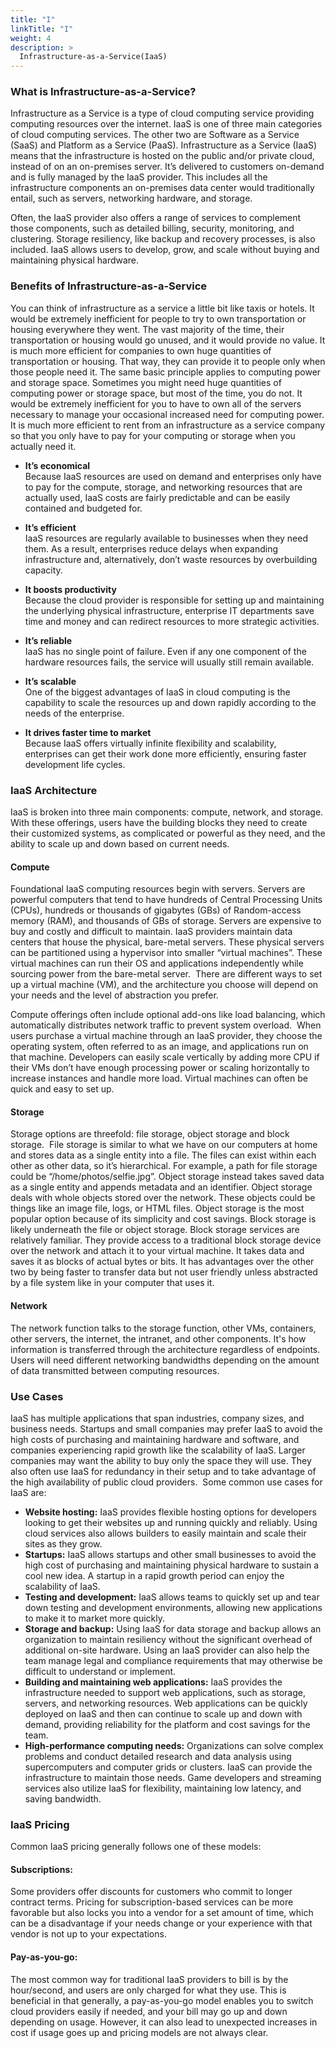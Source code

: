```yaml
---
title: "I"
linkTitle: "I"
weight: 4
description: >
  Infrastructure-as-a-Service(IaaS)
---
```


<!-- {{% pageinfo %}}
IaaS
{{% /pageinfo %}} -->

### What is Infrastructure-as-a-Service?

Infrastructure as a Service is a type of cloud computing service providing computing resources over the internet. IaaS is one of three main categories of cloud computing services. The other two are Software as a Service (SaaS) and Platform as a Service (PaaS).
Infrastructure as a Service (IaaS) means that the infrastructure is hosted on the public and/or private cloud, instead of on an on-premises server. It’s delivered to customers on-demand and is fully managed by the IaaS provider. This includes all the infrastructure components an on-premises data center would traditionally entail, such as servers, networking hardware, and storage. 

Often, the IaaS provider also offers a range of services to complement those components, such as detailed billing, security, monitoring, and clustering. Storage resiliency, like backup and recovery processes, is also included. IaaS allows users to develop, grow, and scale without buying and maintaining physical hardware.

### Benefits of Infrastructure-as-a-Service 

You can think of infrastructure as a service a little bit like taxis or hotels. It would be extremely inefficient for people to try to own transportation or housing everywhere they went. The vast majority of the time, their transportation or housing would go unused, and it would provide no value.
It is much more efficient for companies to own huge quantities of transportation or housing. That way, they can provide it to people only when those people need it. The same basic principle applies to computing power and storage space.
Sometimes you might need huge quantities of computing power or storage space, but most of the time, you do not. It would be extremely inefficient for you to have to own all of the servers necessary to manage your occasional increased need for computing power.
It is much more efficient to rent from an infrastructure as a service company so that you only have to pay for your computing or storage when you actually need it.

- **It’s economical**        
      Because IaaS resources are used on demand and enterprises only have to pay for the compute, storage, and networking resources that are actually used, IaaS costs are fairly predictable and can be easily contained and budgeted for.  

- **It’s efficient**               
      IaaS resources are regularly available to businesses when they need them. As a result, enterprises reduce delays when expanding infrastructure and, alternatively, don’t waste resources by overbuilding capacity.

- **It boosts productivity**                
      Because the cloud provider is responsible for setting up and maintaining the underlying physical infrastructure, enterprise IT departments save time and money and can redirect resources to more strategic activities.
      
- **It’s reliable**             
	IaaS has no single point of failure. Even if any one component of the hardware resources fails, the service will usually still remain available.

- **It’s scalable**              
	One of the biggest advantages of IaaS in cloud computing is the capability to scale the resources up and down rapidly according to the needs of the enterprise.

- **It drives faster time to market**               
	Because IaaS offers virtually infinite flexibility and scalability, enterprises can get their work done more efficiently, ensuring faster development life cycles.


### IaaS Architecture

IaaS is broken into three main components: compute, network, and storage. With these offerings, users have the building blocks they need to create their customized systems, as complicated or powerful as they need, and the ability to scale up and down based on current needs.

#### Compute
Foundational IaaS computing resources begin with servers. Servers are powerful computers that tend to have hundreds of Central Processing Units (CPUs), hundreds or thousands of gigabytes (GBs) of Random-access memory (RAM), and thousands of GBs of storage. Servers are expensive to buy and costly and difficult to maintain. IaaS providers maintain data centers that house the physical, bare-metal servers. These physical servers can be partitioned using a hypervisor into smaller “virtual machines”. These virtual machines can run their OS and applications independently while sourcing power from the bare-metal server. 
There are different ways to set up a virtual machine (VM), and the architecture you choose will depend on your needs and the level of abstraction you prefer. 

Compute offerings often include optional add-ons like load balancing, which automatically distributes network traffic to prevent system overload. 
When users purchase a virtual machine through an IaaS provider, they choose the operating system, often referred to as an image, and applications run on that machine. Developers can easily scale vertically by adding more CPU if their VMs don’t have enough processing power or scaling horizontally to increase instances and handle more load. Virtual machines can often be quick and easy to set up.

#### Storage
Storage options are threefold: file storage, object storage and block storage. 
File storage is similar to what we have on our computers at home and stores data as a single entity into a file. The files can exist within each other as other data, so it’s hierarchical. For example, a path for file storage could be “/home/photos/selfie.jpg”. Object storage instead takes saved data as a single entity and appends metadata and an identifier. Object storage deals with whole objects stored over the network. These objects could be things like an image file, logs, or HTML files. Object storage is the most popular option because of its simplicity and cost savings. Block storage is likely underneath the file or object storage. Block storage services are relatively familiar. They provide access to a traditional block storage device over the network and attach it to your virtual machine. It takes data and saves it as blocks of actual bytes or bits. It has advantages over the other two by being faster to transfer data but not user friendly unless abstracted by a file system like in your computer that uses it.

#### Network
The network function talks to the storage function, other VMs, containers, other servers, the internet, the intranet, and other components. It's how information is transferred through the architecture regardless of endpoints. Users will need different networking bandwidths depending on the amount of data transmitted between computing resources. 


### Use Cases
IaaS has multiple applications that span industries, company sizes, and business needs. Startups and small companies may prefer IaaS to avoid the high costs of purchasing and maintaining hardware and software, and companies experiencing rapid growth like the scalability of IaaS. Larger companies may want the ability to buy only the space they will use. They also often use IaaS for redundancy in their setup and to take advantage of the high availability of public cloud providers. 
Some common use cases for IaaS are:
- **Website hosting:** IaaS provides flexible hosting options for developers looking to get their websites up and running quickly and reliably. Using cloud services also allows builders to easily maintain and scale their sites as they grow.
- **Startups:** IaaS allows startups and other small businesses to avoid the high cost of purchasing and maintaining physical hardware to sustain a cool new idea. A startup in a rapid growth period can enjoy the scalability of IaaS.
- **Testing and development:** IaaS allows teams to quickly set up and tear down testing and development environments, allowing new applications to make it to market more quickly.
- **Storage and backup:** Using IaaS for data storage and backup allows an organization to maintain resiliency without the significant overhead of additional on-site hardware. Using an IaaS provider can also help the team manage legal and compliance requirements that may otherwise be difficult to understand or implement.
- **Building and maintaining web applications:** IaaS provides the infrastructure needed to support web applications, such as storage, servers, and networking resources. Web applications can be quickly deployed on IaaS and then can continue to scale up and down with demand, providing reliability for the platform and cost savings for the team. 
- **High-performance computing needs:** Organizations can solve complex problems and conduct detailed research and data analysis using supercomputers and computer grids or clusters. IaaS can provide the infrastructure to maintain those needs. Game developers and streaming services also utilize IaaS for flexibility, maintaining low latency, and saving bandwidth.

### IaaS Pricing
Common IaaS pricing generally follows one of these models:
#### Subscriptions: 
Some providers offer discounts for customers who commit to longer contract terms. Pricing for subscription-based services can be more favorable but also locks you into a vendor for a set amount of time, which can be a disadvantage if your needs change or your experience with that vendor is not up to your expectations.
#### Pay-as-you-go: 
The most common way for traditional IaaS providers to bill is by the hour/second, and users are only charged for what they use. This is beneficial in that generally, a pay-as-you-go model enables you to switch cloud providers easily if needed, and your bill may go up and down depending on usage. However, it can also lead to unexpected increases in cost if usage goes up and pricing models are not always clear.







